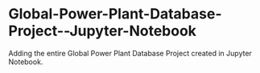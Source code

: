 # Global-Power-Plant-Database-Project--Jupyter-Notebook
Adding the entire Global Power Plant Database Project created in Jupyter Notebook.
